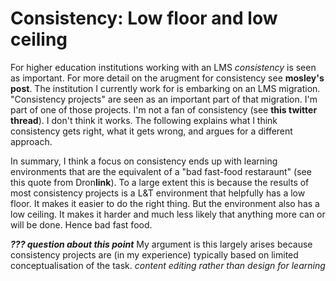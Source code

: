 

# Consistency: Low floor and low ceiling

For higher education institutions working with an LMS _consistency_ is seen as important. For more detail on the arugment for consistency see **mosley's post**. The institution I currently work for is embarking on an LMS migration. "Consistency projects" are seen as an important part of that migration. I'm part of one of those projects. I'm not a fan of consistency (see **this twitter thread**). I don't think it works.  The following explains what I think consistency gets right, what it gets wrong, and argues for a different approach.

In summary, I think a focus on consistency ends up with learning environments that are the equivalent of a "bad fast-food restaraunt" (see this quote from Dron**link**). To a large extent this is because the results of most consistency projects is a L&T environment that helpfully has a low floor. It makes it easier to do the right thing. But the environment also has a low ceiling. It makes it harder and much less likely that anything more can or will be done. Hence bad fast food. 

***??? question about this point*** My argument is this largely arises because consistency projects are (in my experience) typically based on limited conceptualisation of the task. _content editing rather than design for learning_







